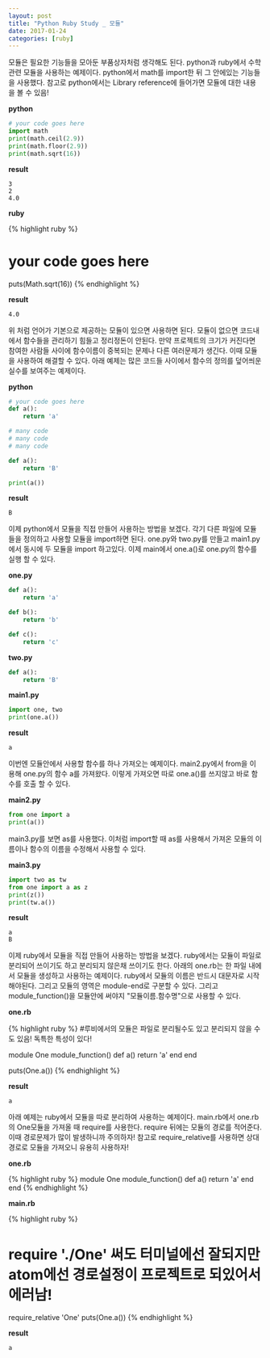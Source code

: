 ```yaml
---
layout: post
title: "Python Ruby Study _ 모듈"
date: 2017-01-24
categories: [ruby]
---
```


모듈은 필요한 기능들을 모아둔 부품상자처럼 생각해도 된다. python과 ruby에서 수학관련
모듈을 사용하는 예제이다. python에서 math를 import한 뒤 그 안에있는 기능들을 사용했다.
참고로 python에서는 Library reference에 들어가면 모듈에 대한 내용을 볼 수 있음!

**python**

```python
# your code goes here
import math
print(math.ceil(2.9))
print(math.floor(2.9))
print(math.sqrt(16))
```

**result**

```
3
2
4.0
```

**ruby**

{% highlight ruby %}
# your code goes here
puts(Math.sqrt(16))
{% endhighlight %}

**result**

```
4.0
```


위 처럼 언어가 기본으로 제공하는 모듈이 있으면 사용하면 된다. 모듈이 없으면 코드내에서
함수들을 관리하기 힘들고 정리정돈이 안된다. 만약 프로젝트의 크기가 커진다면 참여한 사람들
사이에 함수이름이 중복되는 문제나 다른 여러문제가 생긴다. 이때 모듈을 사용하여 해결할 수
있다. 아래 예제는 많은 코드들 사이에서 함수의 정의를 덮어씌운 실수를 보여주는 예제이다.

**python**

```python
# your code goes here
def a():
	return 'a'

# many code
# many code
# many code

def a():
	return 'B'

print(a())
```

**result**
```
B
```


이제 python에서 모듈을 직접 만들어 사용하는 방법을 보겠다. 각기 다른 파일에 모듈들을
정의하고 사용할 모듈을 import하면 된다. one.py와 two.py를 만들고 main1.py에서 동시에
두 모듈을 import 하고있다. 이제 main에서 one.a()로 one.py의 함수를 실행 할 수 있다.

**one.py**

```python
def a():
    return 'a'

def b():
    return 'b'

def c():
    return 'c'

```

**two.py**

```python
def a():
    return 'B'
```

**main1.py**

```python
import one, two
print(one.a())
```

**result**

```
a
```


이번엔 모듈안에서 사용할 함수를 하나 가져오는 예제이다. main2.py에서 from을 이용해
one.py의 함수 a를 가져왔다. 이렇게 가져오면 따로 one.a()를 쓰지않고 바로 함수를 호출
할 수 있다.

**main2.py**

```python
from one import a
print(a())
```


main3.py를 보면 as를 사용했다. 이처럼 import할 때 as를 사용해서 가져온 모듈의 이름이나
함수의 이름을 수정해서 사용할 수 있다.

**main3.py**

```python
import two as tw
from one import a as z
print(z())
print(tw.a())
```

**result**

```
a
B
```


이제 ruby에서 모듈을 직접 만들어 사용하는 방법을 보겠다. ruby에서는 모듈이 파일로
분리되어 쓰이기도 하고 분리되지 않은채 쓰이기도 한다. 아래의 one.rb는 한 파일 내에서
모듈을 생성하고 사용하는 예제이다. ruby에서 모듈의 이름은 반드시 대문자로 시작해야된다.
그리고 모듈의 영역은 module-end로 구분할 수 있다. 그리고 module_function()을 모듈안에
써야지 "모듈이름.함수명"으로 사용할 수 있다.

**one.rb**

{% highlight ruby %}
#루비에서의 모듈은 파일로 분리될수도 있고 분리되지 않을 수도 있음! 독특한 특성이 있다!

module One
  module_function()
  def a()
    return 'a'
  end
end

puts(One.a())
{% endhighlight %}

**result**

```
a
```


아래 예제는 ruby에서 모듈을 따로 분리하여 사용하는 예제이다. main.rb에서 one.rb의
One모듈을 가져올 때 require를 사용한다. require 뒤에는 모듈의 경로를 적어준다. 이때
경로문제가 많이 발생하니까 주의하자! 참고로 require_relative를 사용하면 상대경로로
모듈을 가져오니 유용히 사용하자!

**one.rb**

{% highlight ruby %}
module One
  module_function()
  def a()
    return 'a'
  end
end
{% endhighlight %}


**main.rb**

{% highlight ruby %}
# require './One' 써도 터미널에선 잘되지만 atom에선 경로설정이 프로젝트로 되있어서 에러남!
require_relative 'One'
puts(One.a())
{% endhighlight %}

**result**

```
a
```
